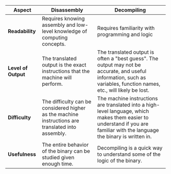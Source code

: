 | Aspect         | Disassembly                                                                 | Decompiling                                                      |
|----------------|-----------------------------------------------------------------------------|------------------------------------------------------------------|
| **Readability** | Requires knowing assembly and low-level knowledge of computing concepts.    | Requires familiarity with programming and logic                 |
| **Level of Output** | The translated output is the exact instructions that the machine will perform. | The translated output is often a "best guess". The output may not be accurate, and useful information, such as variables, function names, etc., will likely be lost. |
| **Difficulty**  | The difficulty can be considered higher as the machine instructions are translated into assembly. | The machine instructions are translated into a high-level language, which makes them easier to understand if you are familiar with the language the binary is written in. |
| **Usefulness**  | The entire behavior of the binary can be studied given enough time.         | Decompiling is a quick way to understand some of the logic of the binary. |
